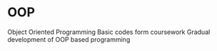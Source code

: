 # OOP
Object Oriented Programming
Basic codes form coursework
Gradual development of OOP based programming
